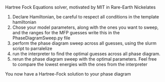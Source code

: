 Hartree Fock Equations solver, motivated by MIT in Rare-Earth Nickelates

1) Declare Hamiltonian, be careful to respect all conditions in the template hamiltonian
2) Chose your model parameters, along with the ones you want to sweep, and the ranges for the MFP guesses write this in the PhaseDiagramSweep.py file
3) perform the phase diagram sweep across all guesses, using the slurm script to parralelize
4) run the interpreter to find the optimal guesses across all phase diagram.
5) rerun the phase diagram sweep with the optimal parameters. Feel free to compare the lowest energies with the ones from the interpreter

You now have a Hartree-Fock solution to your phase diagram
